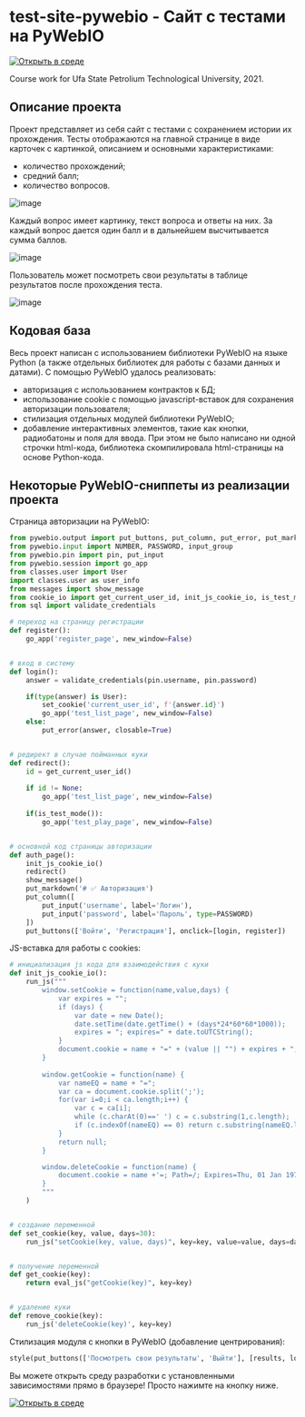 # test-site-pywebio - Сайт с тестами на PyWebIO
[![Открыть в среде](https://gitpod.io/button/open-in-gitpod.svg)](https://gitpod.io/#https://github.com/iCatOK/test-site-pywebio)

Course work for Ufa State Petrolium Technological University, 2021.

## Описание проекта
Проект представляет из себя сайт с тестами с сохранением истории их прохождения. Тесты отображаются на главной странице в виде карточек с картинкой, описанием и основными характеристиками:
- количество прохождений;
- средний балл;
- количество вопросов.

![image](https://user-images.githubusercontent.com/23420574/144195476-b882c83e-8257-4d8e-aecf-62254b3eba8e.png)

Каждый вопрос имеет картинку, текст вопроса и ответы на них. За каждый вопрос дается один балл и в дальнейшем высчитывается сумма баллов.

![image](https://user-images.githubusercontent.com/23420574/144195670-a7552ef4-4742-4847-8c4c-b85174ba8b3b.png)

Пользователь может посмотреть свои результаты в таблице результатов после прохождения теста.

![image](https://user-images.githubusercontent.com/23420574/144195892-30d50514-e027-4241-b689-3c6ef8af551e.png)

## Кодовая база
Весь проект написан с использованием библиотеки PyWebIO на языке Python (а также отдельных библиотек для работы с базами данных и датами). С помощью PyWebIO удалось реализовать:
- авторизация с использованием контрактов к БД;
- использование cookie с помощью javascript-вставок для сохранения авторизации пользователя;
- стилизация отдельных модулей библиотеки PyWebIO;
- добавление интерактивных элементов, такие как кнопки, радиобатоны и поля для ввода.
При этом не было написано ни одной строчки html-кода, библиотека скомпилировала html-страницы на основе Python-кода.

## Некоторые PyWebIO-сниппеты из реализации проекта  
Страница авторизации на PyWebIO:

```python
from pywebio.output import put_buttons, put_column, put_error, put_markdown, put_text
from pywebio.input import NUMBER, PASSWORD, input_group
from pywebio.pin import pin, put_input
from pywebio.session import go_app
from classes.user import User
import classes.user as user_info
from messages import show_message
from cookie_io import get_current_user_id, init_js_cookie_io, is_test_mode, set_cookie
from sql import validate_credentials

# переход на страницу регистрации
def register():
    go_app('register_page', new_window=False)


# вход в систему
def login():
    answer = validate_credentials(pin.username, pin.password)

    if(type(answer) is User):
        set_cookie('current_user_id', f'{answer.id}')
        go_app('test_list_page', new_window=False)
    else:
        put_error(answer, closable=True)


# редирект в случае пойманных куки
def redirect():
    id = get_current_user_id()
    
    if id != None:
        go_app('test_list_page', new_window=False)
    
    if(is_test_mode()):
        go_app('test_play_page', new_window=False)


# основной код страницы авторизации
def auth_page():
    init_js_cookie_io()
    redirect()
    show_message()
    put_markdown('# ✅ Авторизация')
    put_column([
        put_input('username', label='Логин'),
        put_input('password', label='Пароль', type=PASSWORD)
    ])
    put_buttons(['Войти', 'Регистрация'], onclick=[login, register])
```

JS-вставка для работы с cookies:
```python
# инициализация js кода для взаимодействия с куки
def init_js_cookie_io():
    run_js("""
        window.setCookie = function(name,value,days) {
            var expires = "";
            if (days) {
                var date = new Date();
                date.setTime(date.getTime() + (days*24*60*60*1000));
                expires = "; expires=" + date.toUTCString();
            }
            document.cookie = name + "=" + (value || "") + expires + "; path=/";
        }
        
        window.getCookie = function(name) {
            var nameEQ = name + "=";
            var ca = document.cookie.split(';');
            for(var i=0;i < ca.length;i++) {
                var c = ca[i];
                while (c.charAt(0)==' ') c = c.substring(1,c.length);
                if (c.indexOf(nameEQ) == 0) return c.substring(nameEQ.length,c.length);
            }
            return null;
        }

        window.deleteCookie = function(name) {
            document.cookie = name +'=; Path=/; Expires=Thu, 01 Jan 1970 00:00:01 GMT;';
        }
        """
    )


# создание переменной
def set_cookie(key, value, days=30):
    run_js("setCookie(key, value, days)", key=key, value=value, days=days)


# получение переменной
def get_cookie(key):
    return eval_js("getCookie(key)", key=key)


# удаление куки
def remove_cookie(key):
    run_js('deleteCookie(key)', key=key)
```

Стилизация модуля с кнопки в PyWebIO (добавление центрирования):

```python
style(put_buttons(['Посмотреть свои результаты', 'Выйти'], [results, logout]), 'align-self: center')
```

Вы можете открыть среду разработки с установленными зависимостями прямо в браузере! Просто нажимте на кнопку ниже.

[![Открыть в среде](https://gitpod.io/button/open-in-gitpod.svg)](https://gitpod.io/#https://github.com/iCatOK/test-site-pywebio)
